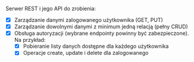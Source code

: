 Serwer REST i jego API do zrobienia:

- [x] Zarządzanie danymi zalogowanego użytkownika (GET, PUT)
- [x] Zarządzanie dowolnymi danymi z minimum jedną relacją (pełny CRUD)
- [x] Obsługa autoryzacji (wybrane endpointy powinny być zabezpieczone). Na przykład:
  - [x] Pobieranie listy danych dostępne dla każdego użytkownika
  - [x] Operacje create, update i delete dla zalogowanego

